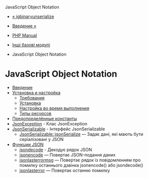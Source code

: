 JavaScript Object Notation

-   [« igbinaryunserialize](function.igbinary-unserialize.html)
    
-   [Введение »](intro.json.html)
    
-   [PHP Manual](index.html)
    
-   [Інші базові модулі](refs.basic.other.html)
    
-   JavaScript Object Notation
    

# JavaScript Object Notation

-   [Введение](intro.json.html)
-   [Установка и настройка](json.setup.html)
    -   [Требования](json.requirements.html)
    -   [Установка](json.installation.html)
    -   [Настройка во время выполнения](json.configuration.html)
    -   [Типы ресурсов](json.resources.html)
-   [Предопределённые константы](json.constants.html)
-   [JsonException](class.jsonexception.html) - Клас JsonException
-   [JsonSerializable](class.jsonserializable.html) - Інтерфейс JsonSerializable
    -   [JsonSerializable::jsonSerialize](jsonserializable.jsonserialize.html) — Задає дані, які мають бути серіалізовані у JSON
-   [Функции JSON](ref.json.html)
    -   [jsondecode](function.json-decode.html) - Декодує рядок JSON
    -   [jsonencode](function.json-encode.html) — Повертає JSON-подання даних
    -   [jsonlasterrormsg](function.json-last-error-msg.html) — Повертає рядок із повідомленням про помилку останнього дзвінка jsonencode() або jsondecode()
    -   [jsonlasterror](function.json-last-error.html) — Повертає останню помилку